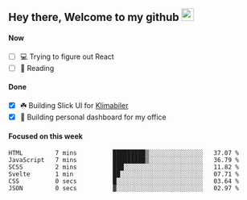 ## Hey there, Welcome to my github <img src="https://media.giphy.com/media/hvRJCLFzcasrR4ia7z/giphy.gif" width="25px">

#### Now
- [ ] 💻 Trying to figure out React
- [ ] 📕 Reading

#### Done
- [x] ☘️ Building Slick UI for [Klimabiler](https://klimabiler.dk)
- [x] 🚀 Building personal dashboard for my office
 
 #### Focused on this week
<!--START_SECTION:waka-->

```text
HTML         7 mins          █████████▒░░░░░░░░░░░░░░░   37.07 %
JavaScript   7 mins          █████████▒░░░░░░░░░░░░░░░   36.79 %
SCSS         2 mins          ███░░░░░░░░░░░░░░░░░░░░░░   11.82 %
Svelte       1 min           ██░░░░░░░░░░░░░░░░░░░░░░░   07.71 %
CSS          0 secs          █░░░░░░░░░░░░░░░░░░░░░░░░   03.64 %
JSON         0 secs          ▓░░░░░░░░░░░░░░░░░░░░░░░░   02.97 %
```

<!--END_SECTION:waka-->

